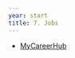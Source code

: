 ```yaml
---
year: start
title: 7. Jobs
---
```


- [MyCareerHub](https://www.hub.ed.ac.uk/students/login?ReturnUrl=%2fs%2fmycareerhub)